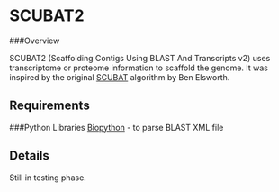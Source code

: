 SCUBAT2
===============
###Overview

SCUBAT2 (Scaffolding Contigs Using BLAST And Transcripts v2) uses transcriptome or proteome information to scaffold the genome. It was inspired by the original [SCUBAT](https://github.com/elswob/SCUBAT/) algorithm by Ben Elsworth.

Requirements
------------
###Python Libraries 
[Biopython](http://biopython.org/wiki/Main_Page) - to parse BLAST XML file

Details
------------
Still in testing phase.
